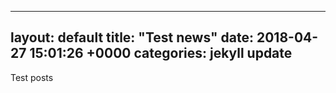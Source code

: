 
---
layout: default
title:  "Test news"
date:   2018-04-27 15:01:26 +0000
categories: jekyll update
---

Test posts
